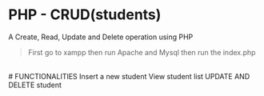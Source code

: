 # PHP - CRUD(students)
A Create, Read, Update and Delete operation using PHP
>First go to xampp then run Apache and Mysql
>then run the index.php
<br>
# FUNCTIONALITIES
Insert a new student
View student list
UPDATE AND DELETE student
